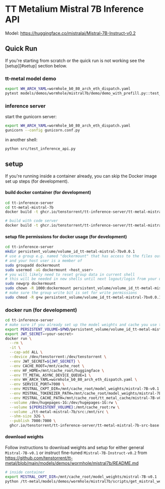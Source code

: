 # TT Metalium Mistral 7B Inference API

Model: https://huggingface.co/mistralai/Mistral-7B-Instruct-v0.2

## Quick Run

If you're starting from scratch or the quick run is not working see the [setup][#setup] section below.

### tt-metal model demo
```bash
export WH_ARCH_YAML=wormhole_b0_80_arch_eth_dispatch.yaml
pytest models/demos/wormhole/mistral7b/demo/demo_with_prefill.py::test_mistral7B_demo[general_weights-<number_of_batches>_batch]
```

### inference server

start the gunicorn server:
```bash
export WH_ARCH_YAML=wormhole_b0_80_arch_eth_dispatch.yaml
gunicorn --config gunicorn.conf.py
```

in another shell:
```bash
python src/test_inference_api.py
```

## setup

If you're running inside a container already, you can skip the Docker image set up steps (for development).

#### build docker container (for development)

```bash
cd tt-inference-server
cd tt-metal-mistral-7b
docker build -t ghcr.io/tenstorrent/tt-inference-server/tt-metal-mistral-7b-src-base:v0.0.1-tt-metal-v0.51.0-rc29 -f mistral7b.src.base.inference.v0.51.0-rc29.Dockerfile .

# build with code server
docker build -t ghcr.io/tenstorrent/tt-inference-server/tt-metal-mistral-7b-src-base:v0.0.1-tt-metal-v0.51.0-rc29-cs -f mistral7b.src.base.inference.v0.51.0-rc29-cs.Dockerfile .
```

#### setup file permissions for docker usage (for development)
```bash
cd tt-inference-server
mkdir persistent_volume/volume_id_tt-metal-mistral-7bv0.0.1
# use a group e.g. named "dockermount" that has access to the files outside the container
# and your host user is a member of
sudo groupadd dockermount
sudo usermod -aG dockermount <host_user>
# you will likely need to reset group data in current shell
# this will be needed in new shells until next logout/login from your user (you can do that now alternatively)
sudo newgrp dockermount
sudo chown -R 1000:dockermount persistent_volume/volume_id_tt-metal-mistral-7bv0.0.1
# make sure the group write bit is set for write permissions
sudo chmod -R g+w persistent_volume/volume_id_tt-metal-mistral-7bv0.0.1
```

### docker run (for development)

```bash
cd tt-inference-server
# make sure if you already set up the model weights and cache you use the correct persistent volume
export PERSISTENT_VOLUME=$PWD/persistent_volume/volume_id_tt-metal-mistral-7bv0.0.1
export JWT_SECRET=<your-secret>
docker run \
  --rm \
  -it \
  --cap-add ALL \
  --device /dev/tenstorrent:/dev/tenstorrent \
  --env JWT_SECRET=${JWT_SECRET} \
  --env CACHE_ROOT=/mnt/cache_root \
  --env HF_HOME=/mnt/cache_root/huggingface \
  --env TT_METAL_ASYNC_DEVICE_QUEUE=1 \
  --env WH_ARCH_YAML=wormhole_b0_80_arch_eth_dispatch.yaml \
  --env SERVICE_PORT=7000 \
  --env MISTRAL_CKPT_DIR=/mnt/cache_root/model_weights/mistral-7B-v0.1 \
  --env MISTRAL_TOKENIZER_PATH=/mnt/cache_root/model_weights/mistral-7B-v0.1 \
  --env MISTRAL_CACHE_PATH=/mnt/cache_root/tt_metal_cache/mistral-7B-v0.1 \
  --volume /dev/hugepages-1G:/dev/hugepages-1G:rw \
  --volume ${PERSISTENT_VOLUME}:/mnt/cache_root:rw \
  --volume ./tt-metal-mistral-7b/src:/mnt/src \
  --shm-size 32G \
  --publish 7000:7000 \
  ghcr.io/tenstorrent/tt-inference-server/tt-metal-mistral-7b-src-base:v0.0.1-tt-metal-v0.51.0-rc29 bash
```

#### download weights

Follow instructions to download weights and setup for either general `Mistral-7B-v0.1` or instruct fine-tuned `Mistral-7B-Instruct-v0.2` from https://github.com/tenstorrent/tt-metal/blob/main/models/demos/wormhole/mistral7b/README.md

```bash
# inside container
export MISTRAL_CKPT_DIR=/mnt/cache_root/model_weights/mistral-7B-v0.1
python /tt-metal/models/demos/wormhole/mistral7b/scripts/get_mistral_weights.py --weights_path=$MISTRAL_CKPT_DIR --instruct
```
